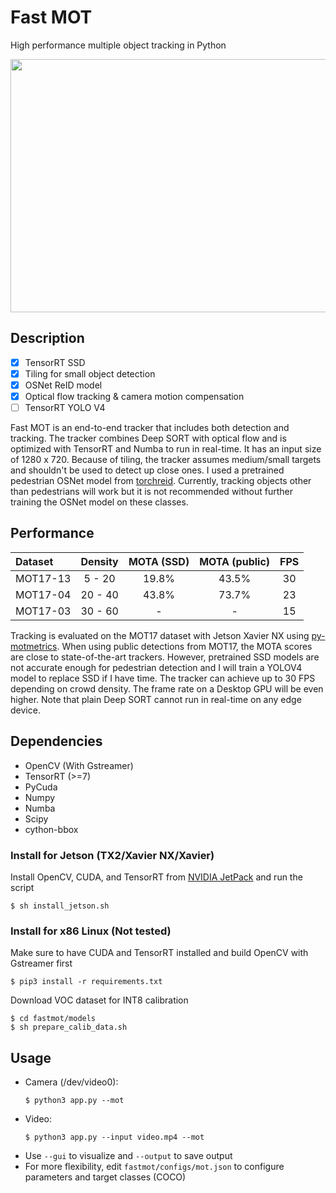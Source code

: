 # Fast MOT
High performance multiple object tracking in Python

<img src="assets/demo.gif" width="720" height="405" />

## Description
  - [x] TensorRT SSD
  - [x] Tiling for small object detection
  - [x] OSNet ReID model
  - [x] Optical flow tracking & camera motion compensation
  - [ ] TensorRT YOLO V4
  
Fast MOT is an end-to-end tracker that includes both detection and tracking. The tracker combines Deep SORT with optical flow and is optimized with TensorRT and Numba to run in real-time. It has an input size of 1280 x 720. Because of tiling, the tracker assumes medium/small targets and shouldn't be used to detect up close ones. I used a pretrained pedestrian OSNet model from [torchreid](https://github.com/KaiyangZhou/deep-person-reid). Currently, tracking objects other than pedestrians will work but it is not recommended without further training the OSNet model on these classes. 

## Performance
| Dataset | Density | MOTA (SSD) | MOTA (public) | FPS |
|:-------|:-------:|:-------:|:-------:|:-----:|
| MOT17-13 | 5 - 20  | 19.8% | 43.5%  | 30 |
| MOT17-04 | 20 - 40  | 43.8% | 73.7% | 23 |
| MOT17-03 | 30 - 60  | - | - | 15 |

Tracking is evaluated on the MOT17 dataset with Jetson Xavier NX using [py-motmetrics](https://github.com/cheind/py-motmetrics). When using public detections from MOT17, the MOTA scores are close to state-of-the-art trackers. However, pretrained SSD models are not accurate enough for pedestrian detection and I will train a YOLOV4 model to replace SSD if I have time. The tracker can achieve up to 30 FPS depending on crowd density. The frame rate on a Desktop GPU will be even higher. Note that plain Deep SORT cannot run in real-time on any edge device. 

## Dependencies
- OpenCV (With Gstreamer)
- TensorRT (>=7)
- PyCuda
- Numpy
- Numba
- Scipy
- cython-bbox

### Install for Jetson (TX2/Xavier NX/Xavier)
Install OpenCV, CUDA, and TensorRT from [NVIDIA JetPack](https://developer.nvidia.com/embedded/jetpack) and run the script
  ```
  $ sh install_jetson.sh
  ```
### Install for x86 Linux (Not tested)
Make sure to have CUDA and TensorRT installed and build OpenCV with Gstreamer first
  ```
  $ pip3 install -r requirements.txt
  ```
Download VOC dataset for INT8 calibration
  ```
  $ cd fastmot/models
  $ sh prepare_calib_data.sh
  ```

## Usage
- Camera (/dev/video0): 
  ```
  $ python3 app.py --mot
  ```
- Video: 
  ```
  $ python3 app.py --input video.mp4 --mot
  ```
- Use `--gui` to visualize and `--output` to save output
- For more flexibility, edit `fastmot/configs/mot.json` to configure parameters and target classes (COCO)
